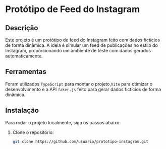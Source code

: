 # Protótipo de Feed do Instagram

## Descrição
Este projeto é um protótipo de feed do Instagram feito com dados fictícios de forma dinâmica. A ideia é simular um feed de publicações no estilo do Instagram, proporcionando um ambiente de teste com dados gerados automaticamente.

## Ferramentas 
Foram utilizados `TypeScript` para montar o projeto,`Vite` para otimizar o
desenvolvimento e a API `faker.js` feito para gerar dados fictícios de forma dinâmica.

## Instalação
Para rodar o projeto localmente, siga os passos abaixo:

1. Clone o repositório:
   ```bash
   git clone https://github.com/usuario/prototipo-instagram.git

